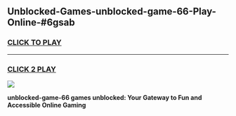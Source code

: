
## Unblocked-Games-unblocked-game-66-Play-Online-#6gsab
<h3>
<a href="https://premium.freeplayer.one?title=unblocked-game-66&ref=27F">CLICK TO PLAY</a></h3>
<hr>

<h3>
<a href="https://premium.freeplayer.one?title=unblocked-game-66&ref=27F">CLICK 2 PLAY</a>
  
</h3>

<a href="https://premium.freeplayer.one?title=unblocked-game-66&ref=27F"><img src="https://clearcache.store/games.png"></a>


**unblocked-game-66 games unblocked: Your Gateway to Fun and Accessible Online Gaming**
